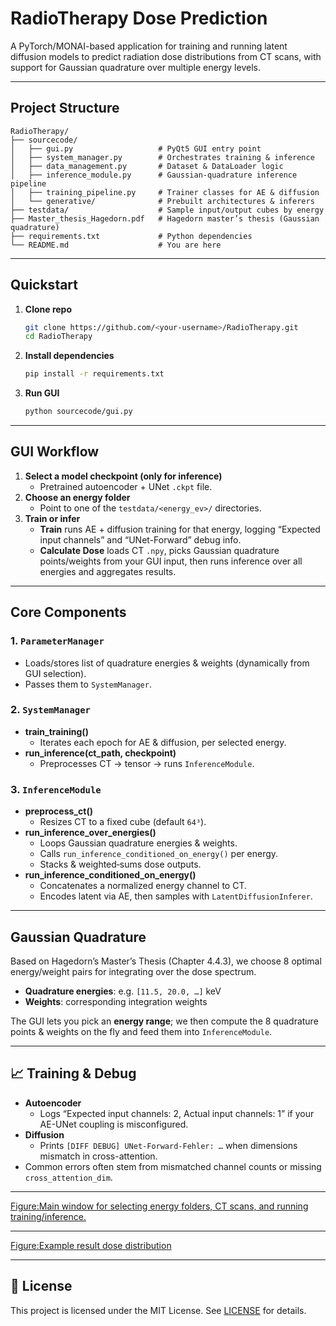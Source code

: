 
# RadioTherapy Dose Prediction

A PyTorch/MONAI-based application for training and running latent diffusion models to predict radiation dose distributions from CT scans, with support for Gaussian quadrature over multiple energy levels.

---

##  Project Structure

```
RadioTherapy/
├── sourcecode/
│   ├── gui.py                   # PyQt5 GUI entry point
│   ├── system_manager.py        # Orchestrates training & inference
│   ├── data_management.py       # Dataset & DataLoader logic
│   ├── inference_module.py      # Gaussian‐quadrature inference pipeline
│   ├── training_pipeline.py     # Trainer classes for AE & diffusion
│   └── generative/              # Prebuilt architectures & inferers
├── testdata/                    # Sample input/output cubes by energy
├── Master_thesis_Hagedorn.pdf   # Hagedorn master’s thesis (Gaussian quadrature)
├── requirements.txt             # Python dependencies
└── README.md                    # You are here
```

---

##  Quickstart

1. **Clone repo**  
   ```bash
   git clone https://github.com/<your-username>/RadioTherapy.git
   cd RadioTherapy
   ```

2. **Install dependencies**  
   ```bash
   pip install -r requirements.txt
   ```

3. **Run GUI**  
   ```bash
   python sourcecode/gui.py
   ```

---

##  GUI Workflow

1. **Select a model checkpoint (only for inference)**  
   - Pretrained autoencoder + UNet `.ckpt` file.  
2. **Choose an energy folder**  
   - Point to one of the `testdata/<energy_ev>/` directories.  
3. **Train or infer**  
   - **Train** runs AE + diffusion training for that energy, logging “Expected input channels” and “UNet-Forward” debug info.  
   - **Calculate Dose** loads CT `.npy`, picks Gaussian quadrature points/weights from your GUI input, then runs inference over all energies and aggregates results.  

---

##  Core Components

### 1. `ParameterManager`
- Loads/stores list of quadrature energies & weights (dynamically from GUI selection).
- Passes them to `SystemManager`.

### 2. `SystemManager`
- **train_training()**  
  - Iterates each epoch for AE & diffusion, per selected energy.
- **run_inference(ct_path, checkpoint)**  
  - Preprocesses CT → tensor → runs `InferenceModule`.

### 3. `InferenceModule`
- **preprocess_ct()**  
  - Resizes CT to a fixed cube (default `64³`).
- **run_inference_over_energies()**  
  - Loops Gaussian quadrature energies & weights.
  - Calls `run_inference_conditioned_on_energy()` per energy.
  - Stacks & weighted‐sums dose outputs.
- **run_inference_conditioned_on_energy()**  
  - Concatenates a normalized energy channel to CT.
  - Encodes latent via AE, then samples with `LatentDiffusionInferer`.

---

##  Gaussian Quadrature

Based on Hagedorn’s Master’s Thesis (Chapter 4.4.3), we choose 8 optimal energy/weight pairs for integrating over the dose spectrum.  
- **Quadrature energies**: e.g. `[11.5, 20.0, …]` keV  
- **Weights**: corresponding integration weights  

The GUI lets you pick an **energy range**; we then compute the 8 quadrature points & weights on the fly and feed them into `InferenceModule`.

---

## 📈 Training & Debug

- **Autoencoder**  
  - Logs “Expected input channels: 2, Actual input channels: 1” if your AE-UNet coupling is misconfigured.
- **Diffusion**  
  - Prints `[DIFF DEBUG] UNet-Forward-Fehler: …` when dimensions mismatch in cross-attention.
- Common errors often stem from mismatched channel counts or missing `cross_attention_dim`.

---

[Figure:Main window for selecting energy folders, CT scans, and running training/inference.](graph/gui_example.jpeg)

---

[Figure:Example result dose distribution](graph/dose_example.png)

---

## 📄 License

This project is licensed under the MIT License. See [LICENSE](LICENSE) for details.
